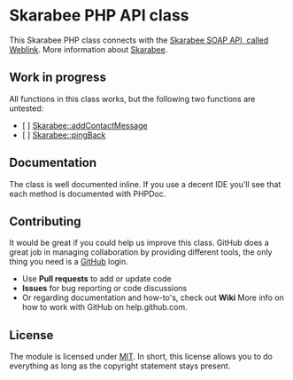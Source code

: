 # Skarabee PHP API class

This Skarabee PHP class connects with the [Skarabee SOAP API, called Weblink](http://weblink.skarabee.com/weblink.asmx?wsdl). More information about [Skarabee](http://www.skarabee.be).

## Work in progress

All functions in this class works,
but the following two functions are untested:
- [ ] [Skarabee::addContactMessage](https://github.com/deslooverej/skarabee-php-api/issues/1)
- [ ] [Skarabee::pingBack](https://github.com/deslooverej/skarabee-php-api/issues/2)

## Documentation

The class is well documented inline. If you use a decent IDE you'll see that each method is documented with PHPDoc.

## Contributing

It would be great if you could help us improve this class. GitHub does a great job in managing collaboration by providing different tools, the only thing you need is a [GitHub](http://github.com) login.

* Use **Pull requests** to add or update code
* **Issues** for bug reporting or code discussions
* Or regarding documentation and how-to's, check out **Wiki**
More info on how to work with GitHub on help.github.com.

## License

The module is licensed under [MIT](./LICENSE.md). In short, this license allows you to do everything as long as the copyright statement stays present.